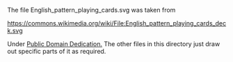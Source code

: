 The file English_pattern_playing_cards.svg was taken from

<https://commons.wikimedia.org/wiki/File:English_pattern_playing_cards_deck.svg>

Under [Public Domain Dedication.](<https://creativecommons.org/publicdomain/zero/1.0/deed.en>)  The other files in this directory just draw out specific parts of it as required.


